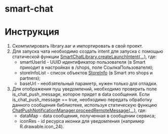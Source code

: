 # smart-chat

# Инструкция
1) Скомпилировать library.aar и импортировать в свой проект.
2) Для запуска чата необходимо создать intent для запуска с помощью статической функции [SmartChatLibrary.createLaunchIntent(...)](https://github.com/ayratis/smart-chat/blob/master/library/src/main/java/gb/smartchat/library/SmartChatActivity.kt), где:
    - smartUserId - UUID идентификатор пользователя (в Smart приходит в настройках в /shops, поле СсылкаПользователя);
    - storeInfoList - список объектов [StoreInfo](https://github.com/ayratis/smart-chat/blob/master/library/src/main/java/gb/smartchat/library/entity/StoreInfo.kt) (в Smart это shops и partners);
    - baseUrl - необзятельный параметр, нужен только для отладки.
3) Для отображения пуш уведомлений, необходимо проверить поле is_chat_push_message, которое придет в data сообщения. Если is_chat_push_message == true, необходимо передать обработку данного сообщения библиотеке, используя статическую функцию [ChatPushNotificationManager.proceedRemoteMessage(...)](https://github.com/ayratis/smart-chat/blob/master/library/src/main/java/gb/smartchat/library/ChatPushNotificationManager.kt), где:
    - dataMap - data сообщения, полученная в сообщении сервиса;
    - iconRes - id ресурса иконки для уведомления (например R.drawable.icon_24).
